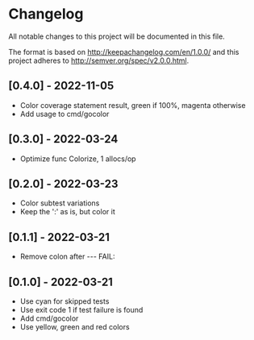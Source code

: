 # Changelog
All notable changes to this project will be documented in this file.

The format is based on http://keepachangelog.com/en/1.0.0/
and this project adheres to http://semver.org/spec/v2.0.0.html.

## [0.4.0] - 2022-11-05

- Color coverage statement result, green if 100%, magenta otherwise
- Add usage to cmd/gocolor

## [0.3.0] - 2022-03-24

- Optimize func Colorize, 1 allocs/op

## [0.2.0] - 2022-03-23

- Color subtest variations
- Keep the ':' as is, but color it

## [0.1.1] - 2022-03-21

- Remove colon after --- FAIL:

## [0.1.0] - 2022-03-21

- Use cyan for skipped tests
- Use exit code 1 if test failure is found
- Add cmd/gocolor
- Use yellow, green and red colors
